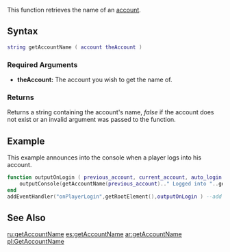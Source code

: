 This function retrieves the name of an [account](/docs/account.md "wikilink").

Syntax
------

``` lua
string getAccountName ( account theAccount )
```

### Required Arguments

-   **theAccount:** The account you wish to get the name of.

### Returns

Returns a string containing the account's name, *false* if the account does not exist or an invalid argument was passed to the function.

Example
-------

This example announces into the console when a player logs into his account.

``` lua
function outputOnLogin ( previous_account, current_account, auto_login ) --when a player logs in
    outputConsole(getAccountName(previous_account).." Logged into "..getAccountName(current_account)) -- announce it into the console
end
addEventHandler("onPlayerLogin",getRootElement(),outputOnLogin ) --add an event handler
```

See Also
--------

[ru:getAccountName](/docs/ru:getAccountName.md "wikilink") [es:getAccountName](/es:getAccountName.md "wikilink") [ar:getAccountName](/ar:getAccountName.md "wikilink") [pl:GetAccountName](/pl:GetAccountName.md "wikilink")
